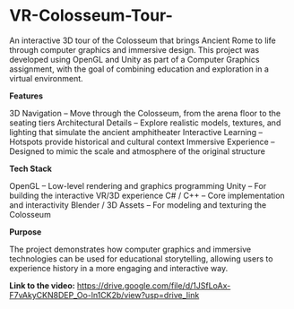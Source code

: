 # VR-Colosseum-Tour-
An interactive 3D tour of the Colosseum that brings Ancient Rome to life through computer graphics and immersive design. This project was developed using OpenGL and Unity as part of a Computer Graphics assignment, with the goal of combining education and exploration in a virtual environment.


**Features**

3D Navigation – Move through the Colosseum, from the arena floor to the seating tiers
Architectural Details – Explore realistic models, textures, and lighting that simulate the ancient amphitheater
Interactive Learning – Hotspots provide historical and cultural context
Immersive Experience – Designed to mimic the scale and atmosphere of the original structure

**Tech Stack**

OpenGL – Low-level rendering and graphics programming
Unity – For building the interactive VR/3D experience
C# / C++ – Core implementation and interactivity
Blender / 3D Assets – For modeling and texturing the Colosseum

**Purpose**

The project demonstrates how computer graphics and immersive technologies can be used for educational storytelling, allowing users to experience history in a more engaging and interactive way.


**Link to the video:**
https://drive.google.com/file/d/1JSfLoAx-F7vAkyCKN8DEP_Oo-ln1CK2b/view?usp=drive_link

